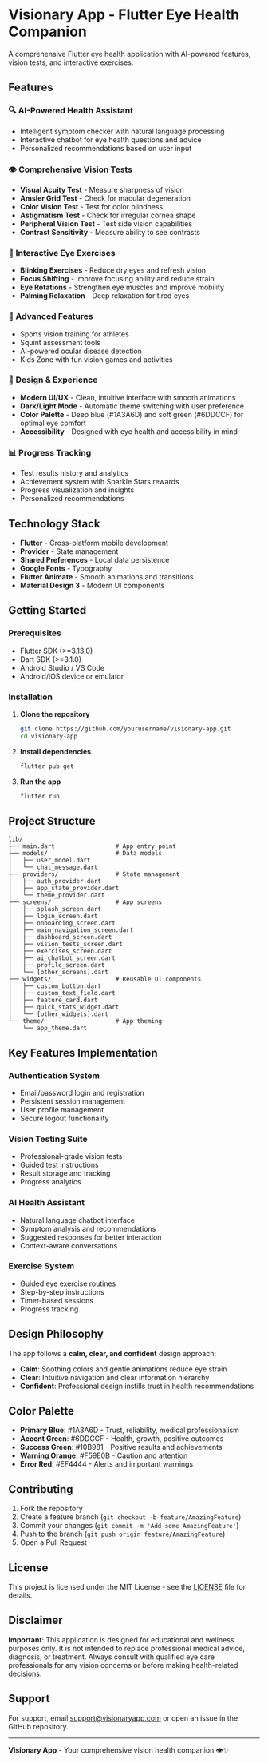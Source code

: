 # Visionary App - Flutter Eye Health Companion

A comprehensive Flutter eye health application with AI-powered features, vision tests, and interactive exercises.

## Features

### 🔍 AI-Powered Health Assistant
- Intelligent symptom checker with natural language processing
- Interactive chatbot for eye health questions and advice
- Personalized recommendations based on user input

### 👁️ Comprehensive Vision Tests
- **Visual Acuity Test** - Measure sharpness of vision
- **Amsler Grid Test** - Check for macular degeneration
- **Color Vision Test** - Test for color blindness
- **Astigmatism Test** - Check for irregular cornea shape
- **Peripheral Vision Test** - Test side vision capabilities
- **Contrast Sensitivity** - Measure ability to see contrasts

### 💪 Interactive Eye Exercises
- **Blinking Exercises** - Reduce dry eyes and refresh vision
- **Focus Shifting** - Improve focusing ability and reduce strain
- **Eye Rotations** - Strengthen eye muscles and improve mobility
- **Palming Relaxation** - Deep relaxation for tired eyes

### 🎯 Advanced Features
- Sports vision training for athletes
- Squint assessment tools
- AI-powered ocular disease detection
- Kids Zone with fun vision games and activities

### 🎨 Design & Experience
- **Modern UI/UX** - Clean, intuitive interface with smooth animations
- **Dark/Light Mode** - Automatic theme switching with user preference
- **Color Palette** - Deep blue (#1A3A6D) and soft green (#6DDCCF) for optimal eye comfort
- **Accessibility** - Designed with eye health and accessibility in mind

### 📊 Progress Tracking
- Test results history and analytics
- Achievement system with Sparkle Stars rewards
- Progress visualization and insights
- Personalized recommendations

## Technology Stack

- **Flutter** - Cross-platform mobile development
- **Provider** - State management
- **Shared Preferences** - Local data persistence
- **Google Fonts** - Typography
- **Flutter Animate** - Smooth animations and transitions
- **Material Design 3** - Modern UI components

## Getting Started

### Prerequisites
- Flutter SDK (>=3.13.0)
- Dart SDK (>=3.1.0)
- Android Studio / VS Code
- Android/iOS device or emulator

### Installation

1. **Clone the repository**
   ```bash
   git clone https://github.com/yourusername/visionary-app.git
   cd visionary-app
   ```

2. **Install dependencies**
   ```bash
   flutter pub get
   ```

3. **Run the app**
   ```bash
   flutter run
   ```

## Project Structure

```
lib/
├── main.dart                 # App entry point
├── models/                   # Data models
│   ├── user_model.dart
│   └── chat_message.dart
├── providers/                # State management
│   ├── auth_provider.dart
│   ├── app_state_provider.dart
│   └── theme_provider.dart
├── screens/                  # App screens
│   ├── splash_screen.dart
│   ├── login_screen.dart
│   ├── onboarding_screen.dart
│   ├── main_navigation_screen.dart
│   ├── dashboard_screen.dart
│   ├── vision_tests_screen.dart
│   ├── exercises_screen.dart
│   ├── ai_chatbot_screen.dart
│   ├── profile_screen.dart
│   └── [other_screens].dart
├── widgets/                  # Reusable UI components
│   ├── custom_button.dart
│   ├── custom_text_field.dart
│   ├── feature_card.dart
│   ├── quick_stats_widget.dart
│   └── [other_widgets].dart
└── theme/                    # App theming
    └── app_theme.dart
```

## Key Features Implementation

### Authentication System
- Email/password login and registration
- Persistent session management
- User profile management
- Secure logout functionality

### Vision Testing Suite
- Professional-grade vision tests
- Guided test instructions
- Result storage and tracking
- Progress analytics

### AI Health Assistant
- Natural language chatbot interface
- Symptom analysis and recommendations
- Suggested responses for better interaction
- Context-aware conversations

### Exercise System
- Guided eye exercise routines
- Step-by-step instructions
- Timer-based sessions
- Progress tracking

## Design Philosophy

The app follows a **calm, clear, and confident** design approach:

- **Calm**: Soothing colors and gentle animations reduce eye strain
- **Clear**: Intuitive navigation and clear information hierarchy
- **Confident**: Professional design instills trust in health recommendations

## Color Palette

- **Primary Blue**: #1A3A6D - Trust, reliability, medical professionalism
- **Accent Green**: #6DDCCF - Health, growth, positive outcomes
- **Success Green**: #10B981 - Positive results and achievements
- **Warning Orange**: #F59E0B - Caution and attention
- **Error Red**: #EF4444 - Alerts and important warnings

## Contributing

1. Fork the repository
2. Create a feature branch (`git checkout -b feature/AmazingFeature`)
3. Commit your changes (`git commit -m 'Add some AmazingFeature'`)
4. Push to the branch (`git push origin feature/AmazingFeature`)
5. Open a Pull Request

## License

This project is licensed under the MIT License - see the [LICENSE](LICENSE) file for details.

## Disclaimer

**Important**: This application is designed for educational and wellness purposes only. It is not intended to replace professional medical advice, diagnosis, or treatment. Always consult with qualified eye care professionals for any vision concerns or before making health-related decisions.

## Support

For support, email support@visionaryapp.com or open an issue in the GitHub repository.

---

**Visionary App** - Your comprehensive vision health companion 👁️✨